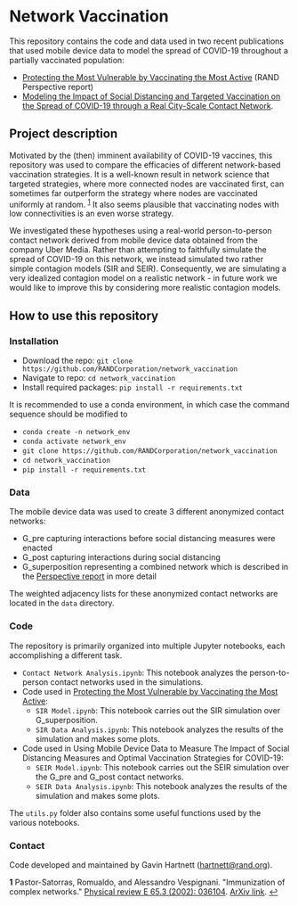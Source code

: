 # Network Vaccination

This repository contains the code and data used in two recent publications that used mobile device data to model the spread of COVID-19 throughout a partially vaccinated population:
- [Protecting the Most Vulnerable by Vaccinating the Most Active](https://www.rand.org/pubs/perspectives/PEA1068-1.html) (RAND Perspective report)
- [Modeling the Impact of Social Distancing and Targeted Vaccination on the Spread of COVID-19 through a Real City-Scale Contact Network](https://doi.org/10.1093/comnet/cnab042).

## Project description
Motivated by the (then) imminent availability of COVID-19 vaccines, this repository was used to compare the efficacies of different network-based vaccination strategies. It is a well-known result in network science that targeted strategies, where more connected nodes are vaccinated first, can sometimes far outperform the strategy where nodes are vaccinated uniformly at random. <sup id="pastor-satorras">[1](#f1)</sup> It also seems plausible that vaccinating nodes with low connectivities is an even worse strategy.

We investigated these hypotheses using a real-world person-to-person contact network derived from mobile device data obtained from the company Uber Media. Rather than attempting to faithfully simulate the spread of COVID-19 on this network, we instead simulated two rather simple contagion models (SIR and SEIR). Consequently, we are simulating a very idealized contagion model on a realistic network - in future work we would like to improve this by considering more realistic contagion models.

## How to use this repository

### Installation
- Download the repo: `git clone https://github.com/RANDCorporation/network_vaccination`
- Navigate to repo: `cd network_vaccination`
- Install required packages: `pip install -r requirements.txt`

It is recommended to use a conda environment, in which case the command sequence should be modified to
- `conda create -n network_env`
- `conda activate network_env`
- `git clone https://github.com/RANDCorporation/network_vaccination`
- `cd network_vaccination`
- `pip install -r requirements.txt`

### Data
The mobile device data was used to create 3 different anonymized contact networks:
- G_pre capturing interactions before social distancing measures were enacted
- G_post capturing interactions during social distancing
- G_superposition representing a combined network which is described in the [Perspective report](https://www.rand.org/pubs/perspectives/PEA1068-1.html) in more detail

The weighted adjacency lists for these anonymized contact networks are located in the `data` directory.

### Code
The repository is primarily organized into multiple Jupyter notebooks, each accomplishing a different task.
  - `Contact Network Analysis.ipynb`: This notebook analyzes the person-to-person contact networks used in the simulations.
  - Code used in [Protecting the Most Vulnerable by Vaccinating the Most Active](https://www.rand.org/pubs/perspectives/PEA1068-1.html):
    - `SIR Model.ipynb`: This notebook carries out the SIR simulation over G_superposition.
    - `SIR Data Analysis.ipynb`: This notebook analyzes the results of the simulation and makes some plots.
  - Code used in Using Mobile Device Data to Measure The Impact of Social Distancing Measures and Optimal Vaccination Strategies for COVID-19:
    - `SEIR Model.ipynb`: This notebook carries out the SEIR simulation over the G_pre and G_post contact networks.
    - `SEIR Data Analysis.ipynb`: This notebook analyzes the results of the simulation and makes some plots.

The `utils.py` folder also contains some useful functions used by the various notebooks.

### Contact
Code developed and maintained by Gavin Hartnett (hartnett@rand.org).

<b id="f1">1</b> Pastor-Satorras, Romualdo, and Alessandro Vespignani. "Immunization of complex networks."  [Physical review E 65.3 (2002): 036104](https://journals.aps.org/pre/abstract/10.1103/PhysRevE.65.036104). [ArXiv link](https://arxiv.org/abs/cond-mat/0107066). [↩](#a1)
